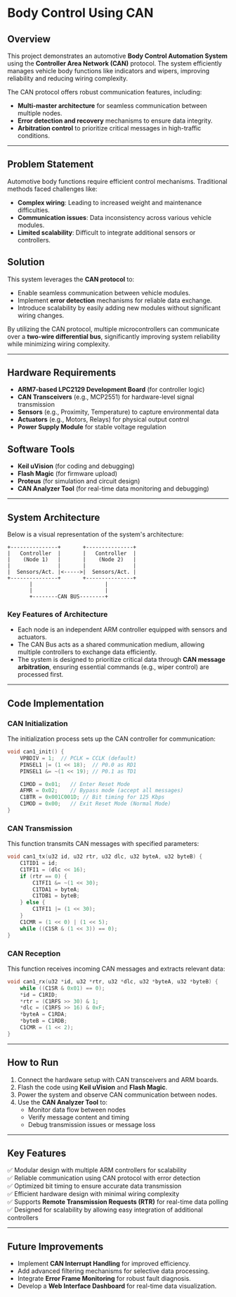 # Body Control Using CAN

## Overview
This project demonstrates an automotive **Body Control Automation System** using the **Controller Area Network (CAN)** protocol. The system efficiently manages vehicle body functions like indicators and wipers, improving reliability and reducing wiring complexity.

The CAN protocol offers robust communication features, including:
- **Multi-master architecture** for seamless communication between multiple nodes.
- **Error detection and recovery** mechanisms to ensure data integrity.
- **Arbitration control** to prioritize critical messages in high-traffic conditions.

---

## Problem Statement
Automotive body functions require efficient control mechanisms. Traditional methods faced challenges like:
- **Complex wiring**: Leading to increased weight and maintenance difficulties.
- **Communication issues**: Data inconsistency across various vehicle modules.
- **Limited scalability**: Difficult to integrate additional sensors or controllers.

## Solution
This system leverages the **CAN protocol** to:
- Enable seamless communication between vehicle modules.
- Implement **error detection** mechanisms for reliable data exchange.
- Introduce scalability by easily adding new modules without significant wiring changes.

By utilizing the CAN protocol, multiple microcontrollers can communicate over a **two-wire differential bus**, significantly improving system reliability while minimizing wiring complexity.

---

## Hardware Requirements
- **ARM7-based LPC2129 Development Board** (for controller logic)
- **CAN Transceivers** (e.g., MCP2551) for hardware-level signal transmission
- **Sensors** (e.g., Proximity, Temperature) to capture environmental data
- **Actuators** (e.g., Motors, Relays) for physical output control
- **Power Supply Module** for stable voltage regulation

## Software Tools
- **Keil uVision** (for coding and debugging)
- **Flash Magic** (for firmware upload)
- **Proteus** (for simulation and circuit design)
- **CAN Analyzer Tool** (for real-time data monitoring and debugging)

---

## System Architecture
Below is a visual representation of the system's architecture:
```
+---------------+       +---------------+
|   Controller  |       |   Controller  |
|    (Node 1)   |       |    (Node 2)   |
|               |       |               |
|  Sensors/Act. |<----->|  Sensors/Act. |
+---------------+       +---------------+
       |                       |
       |                       |
       +--------CAN BUS--------+
```
### Key Features of Architecture
- Each node is an independent ARM controller equipped with sensors and actuators.
- The CAN Bus acts as a shared communication medium, allowing multiple controllers to exchange data efficiently.
- The system is designed to prioritize critical data through **CAN message arbitration**, ensuring essential commands (e.g., wiper control) are processed first.

---

## Code Implementation

### CAN Initialization
The initialization process sets up the CAN controller for communication:
```c
void can1_init() {
    VPBDIV = 1;  // PCLK = CCLK (default)
    PINSEL1 |= (1 << 18);  // P0.0 as RD1
    PINSEL1 &= ~(1 << 19); // P0.1 as TD1

    C1MOD = 0x01;   // Enter Reset Mode
    AFMR = 0x02;    // Bypass mode (accept all messages)
    C1BTR = 0x001C001D; // Bit timing for 125 Kbps
    C1MOD = 0x00;   // Exit Reset Mode (Normal Mode)
}
```

### CAN Transmission
This function transmits CAN messages with specified parameters:
```c
void can1_tx(u32 id, u32 rtr, u32 dlc, u32 byteA, u32 byteB) {
    C1TID1 = id;
    C1TFI1 = (dlc << 16);
    if (rtr == 0) {
        C1TFI1 &= ~(1 << 30);
        C1TDA1 = byteA;
        C1TDB1 = byteB;
    } else {
        C1TFI1 |= (1 << 30);
    }
    C1CMR = (1 << 0) | (1 << 5);
    while ((C1SR & (1 << 3)) == 0);
}
```

### CAN Reception
This function receives incoming CAN messages and extracts relevant data:
```c
void can1_rx(u32 *id, u32 *rtr, u32 *dlc, u32 *byteA, u32 *byteB) {
    while ((C1SR & 0x01) == 0);
    *id = C1RID;
    *rtr = (C1RFS >> 30) & 1;
    *dlc = (C1RFS >> 16) & 0xF;
    *byteA = C1RDA;
    *byteB = C1RDB;
    C1CMR = (1 << 2);
}
```

---

## How to Run
1. Connect the hardware setup with CAN transceivers and ARM boards.
2. Flash the code using **Keil uVision** and **Flash Magic**.
3. Power the system and observe CAN communication between nodes.
4. Use the **CAN Analyzer Tool** to:
   - Monitor data flow between nodes
   - Verify message content and timing
   - Debug transmission issues or message loss

---

## Key Features
✅ Modular design with multiple ARM controllers for scalability  
✅ Reliable communication using CAN protocol with error detection  
✅ Optimized bit timing to ensure accurate data transmission  
✅ Efficient hardware design with minimal wiring complexity  
✅ Supports **Remote Transmission Requests (RTR)** for real-time data polling  
✅ Designed for scalability by allowing easy integration of additional controllers  

---

## Future Improvements
- Implement **CAN Interrupt Handling** for improved efficiency.
- Add advanced filtering mechanisms for selective data processing.
- Integrate **Error Frame Monitoring** for robust fault diagnosis.
- Develop a **Web Interface Dashboard** for real-time data visualization.
